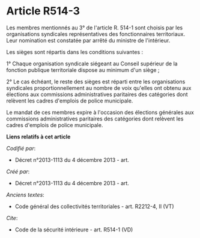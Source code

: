 # Article R514-3

Les membres mentionnés au 3° de l'article R. 514-1 sont choisis par les organisations syndicales représentatives des
fonctionnaires territoriaux. Leur nomination est constatée par arrêté du ministre de l'intérieur. 

Les sièges sont répartis dans les conditions suivantes : 

1° Chaque organisation syndicale siégeant au Conseil supérieur de la fonction publique territoriale dispose au minimum d'un
siège ; 

2° Le cas échéant, le reste des sièges est réparti entre les organisations syndicales proportionnellement au nombre de voix
qu'elles ont obtenu aux élections aux commissions administratives paritaires des catégories dont relèvent les cadres
d'emplois de police municipale. 

Le mandat de ces membres expire à l'occasion des élections générales aux commissions administratives paritaires des
catégories dont relèvent les cadres d'emplois de police municipale.

**Liens relatifs à cet article**

_Codifié par_:

  - Décret n°2013-1113 du 4 décembre 2013 - art.

_Créé par_:

  - Décret n°2013-1113 du 4 décembre 2013 - art.

_Anciens textes_:

  - Code général des collectivités territoriales - art. R2212-4, II (VT)

_Cite_:

  - Code de la sécurité intérieure - art. R514-1 (VD)
